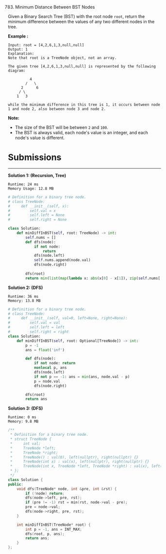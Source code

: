 783. Minimum Distance Between BST Nodes

Given a Binary Search Tree (BST) with the root node `root`, return the minimum difference between the values of any two different nodes in the tree.

**Example :**
```
Input: root = [4,2,6,1,3,null,null]
Output: 1
Explanation:
Note that root is a TreeNode object, not an array.

The given tree [4,2,6,1,3,null,null] is represented by the following diagram:

          4
        /   \
      2      6
     / \    
    1   3  

while the minimum difference in this tree is 1, it occurs between node 1 and node 2, also between node 3 and node 2.
```

**Note:**

* The size of the BST will be between `2` and `100`.
* The BST is always valid, each node's value is an integer, and each node's value is different.

# Submissions
---
**Solution 1: (Recursion, Tree)**
```
Runtime: 24 ms
Memory Usage: 12.8 MB
```
```python
# Definition for a binary tree node.
# class TreeNode:
#     def __init__(self, x):
#         self.val = x
#         self.left = None
#         self.right = None

class Solution:
    def minDiffInBST(self, root: TreeNode) -> int:
        self.nums = []
        def dfs(node):
            if not node:
                return
            dfs(node.left)
            self.nums.append(node.val)
            dfs(node.right)
        
        dfs(root)
        return min(list(map(lambda x: abs(x[0] - x[1]), zip(self.nums[:-1], self.nums[1:]))))
```

**Solution 2: (DFS)**
```
Runtime: 36 ms
Memory: 13.8 MB
```
```python
# Definition for a binary tree node.
# class TreeNode:
#     def __init__(self, val=0, left=None, right=None):
#         self.val = val
#         self.left = left
#         self.right = right
class Solution:
    def minDiffInBST(self, root: Optional[TreeNode]) -> int:
        p = -1
        ans = float('inf')

        def dfs(node):
            if not node: return
            nonlocal p, ans
            dfs(node.left)
            if not p == -1: ans = min(ans, node.val - p)
            p = node.val
            dfs(node.right)

        dfs(root)
        return ans
```

**Solution 3: (DFS)**
```
Runtime: 0 ms
Memory: 9.8 MB
```
```c++
/**
 * Definition for a binary tree node.
 * struct TreeNode {
 *     int val;
 *     TreeNode *left;
 *     TreeNode *right;
 *     TreeNode() : val(0), left(nullptr), right(nullptr) {}
 *     TreeNode(int x) : val(x), left(nullptr), right(nullptr) {}
 *     TreeNode(int x, TreeNode *left, TreeNode *right) : val(x), left(left), right(right) {}
 * };
 */
class Solution {
public:
    void dfs(TreeNode* node, int &pre, int &rst) {
        if (!node) return;
        dfs(node->left, pre, rst);
        if (pre != -1) rst = min(rst, node->val - pre);
        pre = node->val;
        dfs(node->right, pre, rst);
    }

    int minDiffInBST(TreeNode* root) {
        int p = -1, ans = INT_MAX;
        dfs(root, p, ans);
        return ans;
    }
};
```
